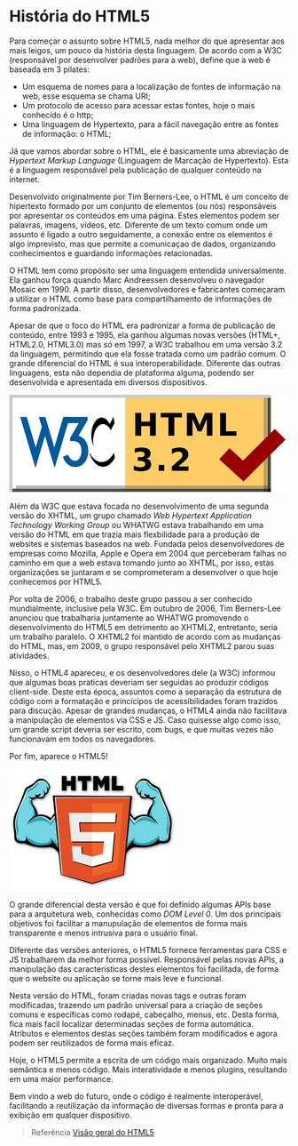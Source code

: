 # História do HTML5

Para começar o assunto sobre HTML5, nada melhor do que apresentar aos mais leigos, um pouco da história desta linguagem. De acordo com a W3C (responsável por desenvolver padrões para a web), define que a web é baseada em 3 pilates:

* Um esquema de nomes para a localização de fontes de informação na web, esse esquema se chama URI;
* Um protocolo de acesso para acessar estas fontes, hoje o mais conhecido é o http;
* Uma linguagem de Hypertexto, para a fácil navegação entre as fontes de informação: o HTML;

Já que vamos abordar sobre o HTML, ele é basicamente uma abreviação de _Hypertext Markup Language_ (Linguagem de Marcação de Hypertexto). Esta é a linguagem responsável pela publicação de qualquer conteúdo na internet.

Desenvolvido originalmente por Tim Berners-Lee, o HTML é um conceito de hipertexto formado por um conjunto de elementos (ou nós) responsáveis por apresentar os conteúdos em uma página. Estes elementos podem ser palavras, imagens, vídeos, etc. Diferente de um texto comum onde um assunto é ligado a outro seguidamente, a conexão entre os elementos é algo imprevisto, mas que permite a comunicaçao de dados, organizando conhecimentos e guardando informações relacionadas.

O HTML tem como propósito ser uma linguagem entendida universalmente. Ela ganhou força quando Marc Andreessen desenvolveu o navegador Mosaic em 1990. A partir disso, desenvolvedores e fabricantes começaram a utilizar o HTML como base para compartilhamento de informações de forma padronizada.

Apesar de que o foco do HTML era padronizar a forma de publicação de conteúdo, entre 1993 e 1995, ela ganhou algumas novas versões (HTML+, HTML2.0, HTML3.0) mas só em 1997, a W3C trabalhou em uma versão 3.2 da linguagem, permitindo que ela fosse tratada como um padrão comum. O grande diferencial do HTML é sua interoperabilidade. Diferente das outras linguagens, esta não dependia de plataforma alguma, podendo ser desenvolvida e apresentada em diversos dispositivos.

![HTML5 3.2 W3C](./images/html5-img1.png)

Além da W3C que estava focada no desenvolvimento de uma segunda versão do XHTML, um grupo chamado _Web Hypertext Application Technology Working Group_ ou WHATWG estava trabalhando em uma versão do HTML em que trazia mais flexbilidade para a produção de websites e sistemas baseados na web. Fundada pelos desenvolvedores de empresas como Mozilla, Apple e Opera em 2004 que perceberam falhas no caminho em que a web estava tomando junto ao XHTML, por isso, estas organizações se juntaram e se comprometeram a desenvolver o que hoje conhecemos por HTML5.

Por volta de 2006, o trabalho deste grupo passou a ser conhecido mundialmente, inclusive pela W3C. Em outubro de 2006, Tim Berners-Lee anunciou que trabalharia juntamente ao WHATWG promovendo o desenvolvimento do HTML5 em detrimento ao XHTML2, entretanto, seria um trabalho paralelo. O XHTML2 foi mantido de acordo com as mudanças do HTML, mas, em 2009, o grupo responsável pelo XHTML2 parou suas atividades.

Nisso, o HTML4 apareceu, e os desenvolvedores dele (a W3C) informou que algumas boas praticas deveriam ser seguidas ao produzir códigos client-side. Deste esta época, assuntos como a separação da estrutura de código com a formatação e princícipos de acessibilidades foram trazidos para discução. Apesar de grandes mudanças, o HTML4 ainda não facilitava a manipulação de elementos via CSS e JS. Caso quisesse algo como isso, um grande script deveria ser escrito, com bugs, e que muitas vezes não funcionavam em todos os navegadores.

Por fim, aparece o HTML5!

![O novo (e forte) HTML5](./images/html5-img2.png)

O grande diferencial desta versão é que foi definido algumas APIs base para a arquitetura web, conhecidas como _DOM Level 0_. Um dos principais objetivos foi facilitar a manupulação de elementos de forma mais transparente e menos intrusiva para o usuário final.

Diferente das versões anteriores, o HTML5 fornece ferramentas para CSS e JS trabalharem da melhor forma possível. Responsável pelas novas APIs, a manipulação das caracteristicas destes elementos foi facilitada, de forma que o website ou aplicação se torne mais leve e funcional.

Nesta versão do HTML, foram criadas novas tags e outras foram modificadas, trazendo um padrão universal para a criação de seções comuns e específicas como rodapé, cabeçalho, menus, etc. Desta forma, fica mais facil localizar determinadas seções de forma automática. Atributos e elementos destas seções também foram modificados e agora podem ser reutilizados de forma mais eficaz.

Hoje, o HTML5 permite a escrita de um código mais organizado. Muito mais semântica e menos código. Mais interatividade e menos plugins, resultando em uma maior performance.

Bem vindo a web do futuro, onde o código é realmente interoperável, facilitando a reutilização da informação de diversas formas e pronta para a exibição em qualquer dispositivo.


> Referência
> [Visão geral do HTML5](http://www.w3c.br/cursos/html5/conteudo/capitulo1.html)
